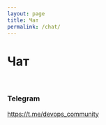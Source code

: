 ```yaml
---
layout: page
title: Чат
permalink: /chat/
---
```


# Чат

<br/>

### Telegram

https://t.me/devops_community
